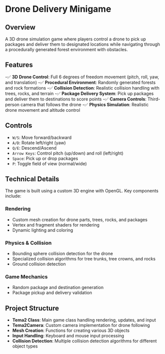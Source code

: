 # Drone Delivery Minigame

## Overview
A 3D drone simulation game where players control a drone to pick up packages and deliver them to designated locations while navigating through a procedurally generated forest environment with obstacles.

## Features
-✅ **3D Drone Control**: Full 6 degrees of freedom movement (pitch, roll, yaw, and translation)
-✅ **Procedural Environment**: Randomly generated forests and rock formations
-✅ **Collision Detection**: Realistic collision handling with trees, rocks, and terrain
-✅ **Package Delivery System**: Pick up packages and deliver them to destinations to score points
-✅ **Camera Controls**: Third-person camera that follows the drone
-✅ **Physics Simulation**: Realistic drone movement and altitude control

## Controls
- `W/S`: Move forward/backward
- `A/D`: Rotate left/right (yaw)
- `Q/E`: Descend/Ascend
- `Arrow Keys`: Control pitch (up/down) and roll (left/right)
- `Space`: Pick up or drop packages
- `P`: Toggle field of view (normal/wide)

## Technical Details
The game is built using a custom 3D engine with OpenGL. Key components include:

### Rendering
- Custom mesh creation for drone parts, trees, rocks, and packages
- Vertex and fragment shaders for rendering
- Dynamic lighting and coloring

### Physics & Collision
- Bounding sphere collision detection for the drone
- Specialized collision algorithms for tree trunks, tree crowns, and rocks
- Ground collision detection

### Game Mechanics
- Random package and destination generation
- Package pickup and delivery validation

## Project Structure
- **Tema2 Class**: Main game class handling rendering, updates, and input
- **Tema2Camera**: Custom camera implementation for drone following
- **Mesh Creation**: Functions for creating various 3D objects
- **Input Handling**: Keyboard and mouse input processing
- **Collision Detection**: Multiple collision detection algorithms for different object types
